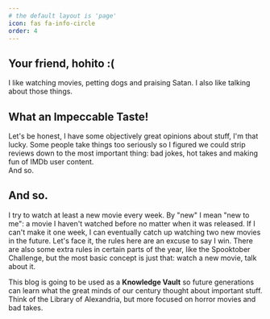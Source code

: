 ```yaml
---
# the default layout is 'page'
icon: fas fa-info-circle
order: 4
---
```

## Your friend, hohito :(
I like watching movies, petting dogs and praising Satan. I also like talking about those things.

## What an Impeccable Taste!
Let's be honest, I have some objectively great opinions about stuff, I'm that lucky. Some people take things too seriously so I figured we could strip reviews down to the most important thing: bad jokes, hot takes and making fun of IMDb user content.<br/>
And so.

## And so.
I try to watch at least a new movie every week. By "new" I mean "new to me": a movie I haven't watched before no matter when it was released. If I can't make it one week, I can eventually catch up watching two new movies in the future. Let's face it, the rules here are an excuse to say I win. There are also some extra rules in certain parts of the year, like the Spooktober Challenge, but the most basic concept is just that: watch a new movie, talk about it.

This blog is going to be used as a **Knowledge Vault** so future generations can learn what the great minds of our century thought about important stuff. Think of the Library of Alexandria, but more focused on horror movies and bad takes.